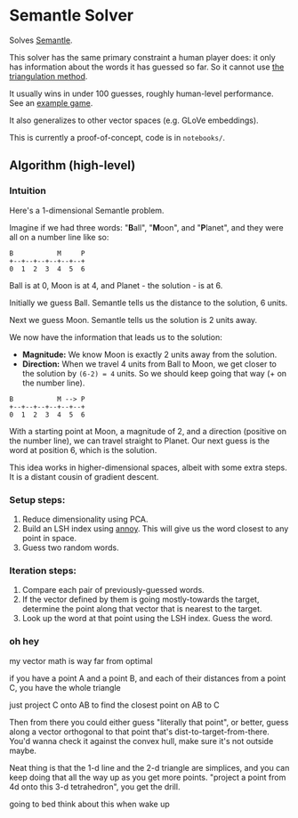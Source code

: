 # Semantle Solver

Solves [Semantle](https://semantle.novalis.org/).

This solver has the same primary constraint a human player does: it only has information about the words it has guessed so far. So it cannot use [the triangulation method](https://www.github.com/manimino/semantle-crab). 

It usually wins in under 100 guesses, roughly human-level performance. See an [example game](docs/game.md).

It also generalizes to other vector spaces (e.g. GLoVe embeddings).

This is currently a proof-of-concept, code is in `notebooks/`.

## Algorithm (high-level)

### Intuition

Here's a 1-dimensional Semantle problem. 

Imagine if we had three words: "**B**all", "**M**oon", and "**P**lanet", and they were all on a number line like so:

```
B           M     P
+--+--+--+--+--+--+
0  1  2  3  4  5  6
```
Ball is at 0, Moon is at 4, and Planet - the solution - is at 6.

Initially we guess Ball. Semantle tells us the distance to the solution, 6 units.

Next we guess Moon. Semantle tells us the solution is 2 units away. 

We now have the information that leads us to the solution:
- **Magnitude:** We know Moon is exactly 2 units away from the solution. 
- **Direction:** When we travel 4 units from Ball to Moon, we get closer to the solution by `(6-2) = 4` units. So we should keep going that way (+ on the number line).

```
B           M --> P
+--+--+--+--+--+--+
0  1  2  3  4  5  6
```

With a starting point at Moon, a magnitude of 2, and a direction (positive on the number line), we can travel straight to Planet. Our next guess is the word at position 6, which is the solution.

This idea works in higher-dimensional spaces, albeit with some extra steps. It is a distant cousin of gradient descent.

### Setup steps:
1. Reduce dimensionality using PCA.
1. Build an LSH index using [annoy](https://github.com/spotify/annoy). This will give us the word closest to any point in space.
1. Guess two random words.

### Iteration steps:
1. Compare each pair of previously-guessed words. 
1. If the vector defined by them is going mostly-towards the target, determine the point along that vector that is nearest to the target.
1. Look up the word at that point using the LSH index. Guess the word.


### oh hey

my vector math is way far from optimal

if you have a point A and a point B, and each of their distances from a point C, you have the whole triangle

just project C onto AB to find the closest point on AB to C

Then from there you could either guess "literally that point", or better, guess along a vector orthogonal to that point that's dist-to-target-from-there. You'd wanna check it against the convex hull, make sure it's not outside maybe.

Neat thing is that the 1-d line and the 2-d triangle are simplices, and you can keep doing that all the way up as you get more points. "project a point from 4d onto this 3-d tetrahedron", you get the drill. 

going to bed think about this when wake up